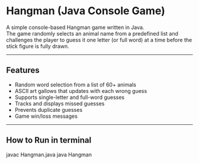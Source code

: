 # Hangman (Java Console Game)

A simple console-based Hangman game written in Java.  
The game randomly selects an animal name from a predefined list and challenges the player to guess it one letter (or full word) at a time before the stick figure is fully drawn.

---

## Features

- Random word selection from a list of 60+ animals  
- ASCII art gallows that updates with each wrong guess  
- Supports single-letter and full-word guesses  
- Tracks and displays missed guesses  
- Prevents duplicate guesses  
- Game win/loss messages  

---

## How to Run in terminal

javac Hangman.java
java Hangman
